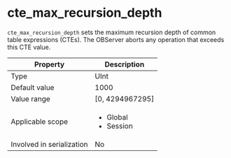 # cte_max_recursion_depth

`cte_max_recursion_depth` sets the maximum recursion depth of common table expressions (CTEs). The OBServer aborts any operation that exceeds this CTE value. 

| **Property** | **Description** |
|---------------|------------------------------------------|
| Type | UInt |
| Default value | 1000 |
| Value range | \[0, 4294967295] |
| Applicable scope | <ul><li>Global</il><li>Session</il></ul> |
| Involved in serialization | No |
